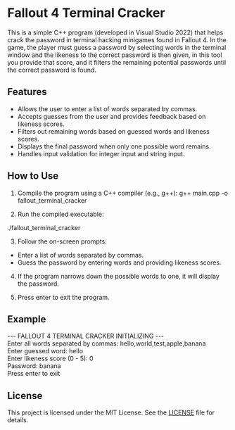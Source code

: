 # Fallout 4 Terminal Cracker

This is a simple C++ program (developed in Visual Studio 2022) that helps crack the password in terminal hacking minigames found in Fallout 4. In the game, the player must guess a password by selecting words in the terminal window and the likeness to the correct password is then given, in this tool you provide that score, and it filters the remaining potential passwords until the correct password is found.

## Features

- Allows the user to enter a list of words separated by commas.
- Accepts guesses from the user and provides feedback based on likeness scores.
- Filters out remaining words based on guessed words and likeness scores.
- Displays the final password when only one possible word remains.
- Handles input validation for integer input and string input.

## How to Use

1. Compile the program using a C++ compiler (e.g., g++):
g++ main.cpp -o fallout_terminal_cracker

2. Run the compiled executable:

./fallout_terminal_cracker

3. Follow the on-screen prompts:
- Enter a list of words separated by commas.
- Guess the password by entering words and providing likeness scores.

4. If the program narrows down the possible words to one, it will display the password.

5. Press enter to exit the program.

## Example

--- FALLOUT 4 TERMINAL CRACKER INITIALIZING ---  
Enter all words separated by commas: hello,world,test,apple,banana  
Enter guessed word: hello  
Enter likeness score (0 - 5): 0  
Password: banana  
Press enter to exit
## License

This project is licensed under the MIT License. See the [LICENSE](LICENSE) file for details.


